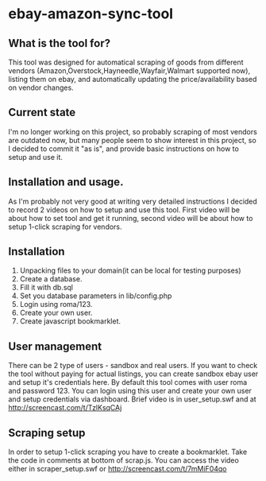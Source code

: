 # ebay-amazon-sync-tool 

## What is the tool for?
This tool was designed for automatical scraping of goods from different vendors
(Amazon,Overstock,Hayneedle,Wayfair,Walmart supported now), listing them on ebay, and
automatically updating the price/availability based on vendor changes.

## Current state
I'm no longer working on this project, so probably scraping of most vendors are outdated now,
but many people seem to show interest in this project, so I decided to commit it "as is", and
provide basic instructions on how to setup and use it.

## Installation and usage.
As I'm probably not very good at writing very detailed instructions I decided to record 2 videos on how 
to setup and use this tool.
First video will be about how to set tool and get it running, second video will be about how to setup
1-click scraping for vendors.

## Installation
1. Unpacking files to your domain(it can be local for testing purposes)
2. Create a database.
3. Fill it with db.sql 
4. Set you database parameters in lib/config.php
5. Login using roma/123.
6. Create your own user.
7. Create javascript bookmarklet.

## User management
There can be 2 type of users - sandbox and real users. If you want to check the tool without paying
for actual listings, you can create sandbox ebay user and setup it's credentials here. By
default this tool comes with user roma and password 123. You can login using this user and create
your own user and setup credentials via dashboard.
Brief video is in user_setup.swf and at http://screencast.com/t/TzlKsqCAj

## Scraping setup
In order to setup 1-click scraping you have to create a bookmarklet. Take the code in comments
at bottom of scrap.js.
You can access the video either in scraper_setup.swf or http://screencast.com/t/7mMiF04qo

